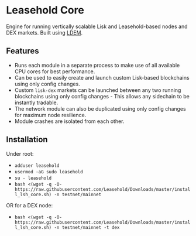 # Leasehold Core
Engine for running vertically scalable Lisk and Leasehold-based nodes and DEX markets. Built using [LDEM](https://github.com/jondubois/ldem).

## Features

- Runs each module in a separate process to make use of all available CPU cores for best performance.
- Can be used to easily create and launch custom Lisk-based blockchains using only config changes.
- Custom `lisk-dex` markets can be launched between any two running blockchains using only config changes - This allows any sidechain to be instantly tradable.
- The network module can also be duplicated using only config changes for maximum node resilience.
- Module crashes are isolated from each other.


## Installation

Under root:

- `adduser leasehold`
- `usermod -aG sudo leasehold`
- `su - leasehold`
- `bash <(wget -q -O- https://raw.githubusercontent.com/Leasehold/Downloads/master/install_lsh_core.sh) -n testnet/mainnet`

OR for a DEX node:

- `bash <(wget -q -O- https://raw.githubusercontent.com/Leasehold/Downloads/master/install_lsh_core.sh) -n testnet/mainnet -t dex`
